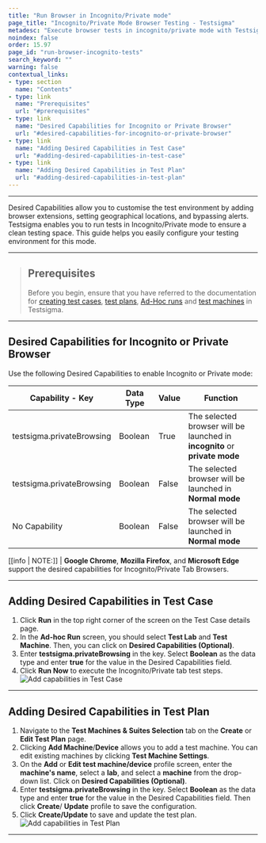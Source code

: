 ```yaml
---
title: "Run Browser in Incognito/Private mode"
page_title: "Incognito/Private Mode Browser Testing - Testsigma"
metadesc: "Execute browser tests in incognito/private mode with Testsigma for secure and confidential testing environments, safeguarding your web application's privacy."
noindex: false
order: 15.97
page_id: "run-browser-incognito-tests"
search_keyword: ""
warning: false
contextual_links:
- type: section
  name: "Contents"
- type: link
  name: "Prerequisites"
  url: "#prerequisites"
- type: link
  name: "Desired Capabilities for Incognito or Private Browser"
  url: "#desired-capabilities-for-incognito-or-private-browser"  
- type: link
  name: "Adding Desired Capabilities in Test Case"
  url: "#adding-desired-capabilities-in-test-case"
- type: link
  name: "Adding Desired Capabilities in Test Plan"
  url: "#adding-desired-capabilities-in-test-plan"
---
```


---
Desired Capabilities allow you to customise the test environment by adding browser extensions, setting geographical locations, and bypassing alerts. Testsigma enables you to run tests in Incognito/Private mode to ensure a clean testing space. This guide helps you easily configure your testing environment for this mode.

---

> ## **Prerequisites**
> 
> Before you begin, ensure that you have referred to the documentation for [creating test cases](https://testsigma.com/docs/test-cases/manage/add-edit-delete/), [test plans](https://testsigma.com/docs/test-management/test-plans/overview/), [Ad-Hoc runs](https://testsigma.com/docs/runs/adhoc-runs/) and [test machines](https://testsigma.com/docs/test-management/test-plans/manage-test-machines/) in Testsigma. 


---

## **Desired Capabilities for Incognito or Private Browser**

Use the following Desired Capabilities to enable Incognito or Private mode:

|Capability - Key|Data Type|Value|Function|
|---|---|---|---|
|testsigma.privateBrowsing|Boolean|True|The selected browser will be launched in **incognito** or **private mode**|
|testsigma.privateBrowsing|Boolean|False|The selected browser will be launched in **Normal mode**|
|No Capability|Boolean|False|The selected browser will be launched in **Normal mode**| 

[[info | NOTE:]]
| **Google Chrome**, **Mozilla Firefox**, and **Microsoft Edge** support the desired capabilities for Incognito/Private Tab Browsers.

---

## **Adding Desired Capabilities in Test Case**

1. Click **Run** in the top right corner of the screen on the Test Case details page.
2. In the **Ad-hoc Run** screen, you should select **Test Lab** and **Test Machine**. Then, you can click on **Desired Capabilities (Optional)**.
3. Enter **testsigma.privateBrowsing** in the key. Select **Boolean** as the data type and enter **true** for the value in the Desired Capabilities field.
4. Click **Run Now** to execute the Incognito/Private tab test steps. ![Add capabilities in Test Case](https://s3.amazonaws.com/static-docs.testsigma.com/new_images/projects/applications/adding_ic_testcase.gif)

---

## **Adding Desired Capabilities in Test Plan**

1. Navigate to the **Test Machines & Suites Selection** tab on the **Create** or **Edit Test Plan** page.
2. Clicking **Add Machine**/**Device** allows you to add a test machine. You can edit existing machines by clicking **Test Machine Settings**.
3. On the **Add** or **Edit test machine/device** profile screen, enter the **machine's name**, select a **lab**, and select a **machine** from the drop-down list. Click on **Desired Capabilities (Optional)**.
4. Enter **testsigma.privateBrowsing** in the key. Select **Boolean** as the data type and enter **true** for the value in the Desired Capabilities field. Then click **Create**/ **Update** profile to save the configuration.
5. Click **Create/Update** to save and update the test plan. ![Add capabilities in Test Plan](https://s3.amazonaws.com/static-docs.testsigma.com/new_images/projects/applications/adding_ic_testplan.gif)

---
